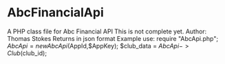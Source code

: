# AbcFinancialApi
A PHP class file for Abc Financial API
This is not complete yet. 
Author: Thomas Stokes 
Returns in json format
Example use: 
require "AbcApi.php";
$AbcApi = new AbcApi($AppId,$AppKey);
$club_data = $AbcApi->Club($club_id);
